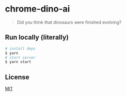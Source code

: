 # chrome-dino-ai

> Did you think that dinosaurs were finished evolving?

## Run locally (literally)

```bash
# install deps
$ yarn
# start server
$ yarn start
```

## License

[MIT](license)
